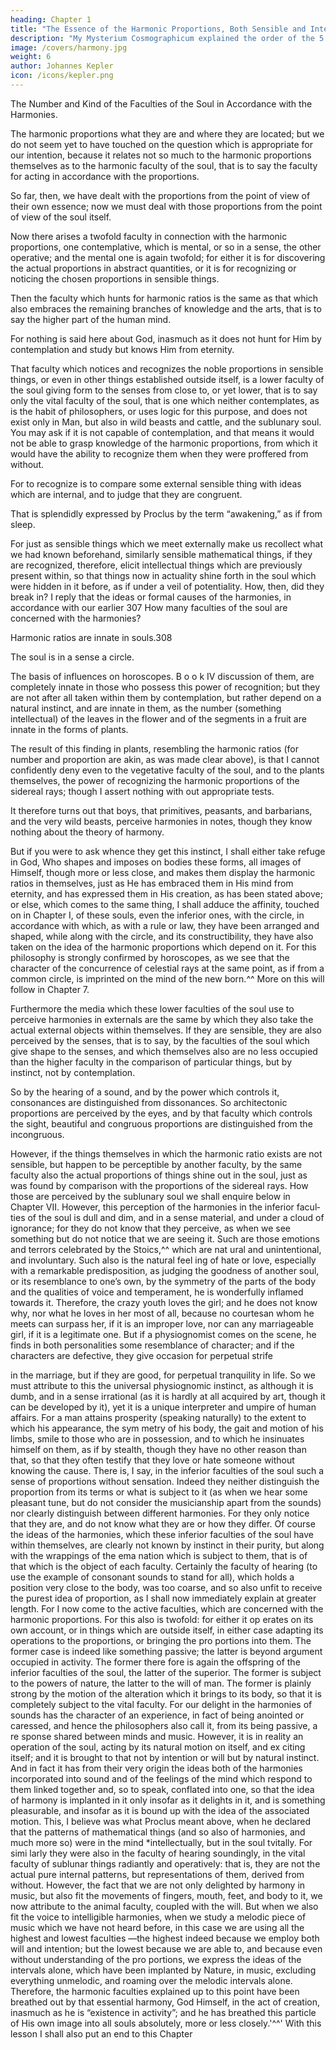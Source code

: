 ```yaml
---
heading: Chapter 1
title: "The Essence of the Harmonic Proportions, Both Sensible and Intelligible"
description: "My Mysterium Cosmographicum explained the order of the 5 solids in the world"
image: /covers/harmony.jpg
weight: 6
author: Johannes Kepler
icon: /icons/kepler.png
---
```



The Number and Kind of the Faculties of the Soul in Accordance with the Harmonies.


The harmonic proportions what they are and where they are located; but we do not seem yet to have touched on
the question which is appropriate for our intention, because it relates
not so much to the harmonic proportions themselves as to the harmonic faculty of the soul, that is to say the faculty for acting in accordance with the proportions. 

So far, then, we have dealt with the proportions from the point of view of their own essence; now we must
deal with those proportions from the point of view of the soul itself.

Now there arises a twofold faculty in connection with the harmonic proportions, one contemplative, which is mental, or so in a sense, the other operative; and the mental one is again twofold; for either it is for discovering the actual proportions in abstract quantities, or it is for recognizing or noticing the chosen proportions in sensible things. 

Then the faculty which hunts for harmonic ratios is the same as that which also embraces the remaining branches of knowledge and the arts, that is to say the higher part of the human mind.

For nothing is said here about God, inasmuch as it does not hunt for Him by contemplation and study but knows Him from eternity. 

That faculty which notices and recognizes the noble proportions in sensible things, or even in other things established outside itself, is a lower faculty of the soul giving form to the senses from close to, or yet lower, that is to say only the vital faculty of the soul, that is one which neither contemplates, as is the habit of philosophers, or uses logic for this purpose, and does not exist only in Man, but also in wild beasts and cattle, and the sublunary soul. You may ask if it is not capable of contemplation, and that means it would not be able to grasp knowledge of the harmonic proportions, from which it would have the ability to recognize them when they were proffered from without. 

For to recognize is to compare some external sensible thing with ideas which are internal, and to judge that they are congruent. 

That is splendidly expressed by Proclus by the term “awakening,” as if from sleep. 

For just as sensible things which we meet externally make us recollect what we had known beforehand, similarly sensible mathematical things, if they are recognized, therefore, elicit intellectual things which are previously present within, so that things now in actuality shine forth in the soul which were hidden in it before, as if under a veil of potentiality. How, then, did they break in? I reply that the ideas or formal causes of the harmonies, in accordance with our earlier
307
How many faculties of the soul are concerned with the harmonies?

Harmonic ratios are innate in souls.308

The soul is in a sense a circle.

The basis of influences on horoscopes.
B
o o k
IV
discussion of them, are completely innate in those who possess this power of recognition; but they are not after all taken within them by contemplation, but rather depend on a natural instinct, and are innate in them, as the number (something intellectual) of the leaves in the flower and of the segments in a fruit are innate in the forms of
plants. 

The result of this finding in plants, resembling the harmonic ratios (for number and proportion are akin, as was made clear above), is that I cannot confidently deny even to the vegetative faculty of the soul, and to the plants themselves, the power of recognizing the harmonic proportions of the sidereal rays; though I assert nothing with­
out appropriate tests. 

It therefore turns out that boys, that primitives, peasants, and barbarians, and the very wild beasts, perceive harmonies
in notes, though they know nothing about the theory of harmony. 

But if you were to ask whence they get this instinct, I shall either take refuge in God, Who shapes and imposes on bodies these forms, all images of Himself, though more or less close, and makes them display the harmonic ratios in themselves, just as He has embraced them in His mind from eternity, and has expressed them in His creation, as has been stated above; or else, which comes to the same thing, I shall adduce the affinity, touched on in Chapter I, of these souls, even the
inferior ones, with the circle, in accordance with which, as with a rule or law, they have been arranged and shaped, while along with the circle, and its constructibility, they have also taken on the idea of the harmonic proportions which depend on it. For this philosophy is strongly confirmed by horoscopes, as we see that the character of the concurrence of celestial rays at the same point, as if from a common circle, is imprinted on the mind of the new born.^^ More on this will follow in Chapter 7.

Furthermore the media which these lower faculties of the soul use to perceive harmonies in externals are the same by which they also take the actual external objects within themselves. If they are sensible, they are also perceived by the senses, that is to say, by the faculties of the soul which give shape to the senses, and which themselves also are no less occupied than the higher faculty in the comparison of particular things, but by instinct, not by contemplation. 

So by the hearing of a sound, and by the power which controls it, consonances are distinguished from dissonances. So architectonic proportions are perceived by the eyes, and by that faculty which controls the sight, beautiful and
congruous proportions are distinguished from the incongruous.

However, if the things themselves in which the harmonic ratio exists are not sensible, but happen to be perceptible by another faculty, by the same faculty also the actual proportions of things shine out in the
soul, just as was found by comparison with the proportions of the
sidereal rays. How those are perceived by the sublunary soul we shall
enquire below in Chapter VII.
However, this perception of the harmonies in the inferior facul­
ties of the soul is dull and dim, and in a sense material, and under
a cloud of ignorance; for they do not know that they perceive, as when
we see something but do not notice that we are seeing it. Such are
those emotions and terrors celebrated by the Stoics,^^ which are nat­
ural and unintentional, and involuntary. Such also is the natural feel­
ing of hate or love, especially with a remarkable predisposition, as
judging the goodness of another soul, or its resemblance to one’s own,
by the symmetry of the parts of the body and the qualities of voice
and temperament, he is wonderfully inflamed towards it. Therefore,
the crazy youth loves the girl; and he does not know why, nor what
he loves in her most of all, because no courtesan whom he meets can
surpass her, if it is an improper love, nor can any marriageable girl,
if it is a legitimate one. But if a physiognomist comes on the scene,
he finds in both personalities some resemblance of character; and if
the characters are defective, they give occasion for perpetual strife

in the marriage, but if they are good, for perpetual tranquility in life.
So we must attribute to this the universal physiognomic instinct, as
although it is dumb, and in a sense irrational (as it is hardly at all
acquired by art, though it can be developed by it), yet it is a unique
interpreter and umpire of human affairs. For a man attains prosperity
(speaking naturally) to the extent to which his appearance, the sym­
metry of his body, the gait and motion of his limbs, smile to those
who are in possession, and to which he insinuates himself on them,
as if by stealth, though they have no other reason than that, so that
they often testify that they love or hate someone without knowing the
cause. There is, I say, in the inferior faculties of the soul such a sense
of proportions without sensation. Indeed they neither distinguish the
proportion from its terms or what is subject to it (as when we hear
some pleasant tune, but do not consider the musicianship apart from
the sounds) nor clearly distinguish between different harmonies. For
they only notice that they are, and do not know what they are or how
they differ. Of course the ideas of the harmonies, which these inferior
faculties of the soul have within themselves, are clearly not known
by instinct in their purity, but along with the wrappings of the ema­
nation which is subject to them, that is of that which is the object of
each faculty. Certainly the faculty of hearing (to use the example of
consonant sounds to stand for all), which holds a position very close
to the body, was too coarse, and so also unfit to receive the purest
idea of proportion, as I shall now immediately explain at greater length.
For I now come to the active faculties, which are concerned with
the harmonic proportions. For this also is twofold: for either it op­
erates on its own account, or in things which are outside itself, in either
case adapting its operations to the proportions, or bringing the pro­
portions into them. The former case is indeed like something passive;
the latter is beyond argument occupied in activity. The former there­
fore is again the offspring of the inferior faculties of the soul, the latter
of the superior. The former is subject to the powers of nature, the
latter to the will of man. The former is plainly strong by the motion
of the alteration which it brings to its body, so that it is completely
subject to the vital faculty. For our delight in the harmonies of sounds
has the character of an experience, in fact of being anointed or caressed,
and hence the philosophers also call it, from its being passive, a re­
sponse shared between minds and music. However, it is in reality an
operation of the soul, acting by its natural motion on itself, and ex­
citing itself; and it is brought to that not by intention or will but by
natural instinct. And in fact it has from their very origin the ideas
both of the harmonies incorporated into sound and of the feelings
of the mind which respond to them linked together and, so to speak,
conflated into one, so that the idea of harmony is implanted in it only
insofar as it delights in it, and is something pleasurable, and insofar
as it is bound up with the idea of the associated motion. This, I believe
was what Proclus meant above, when he declared that the patterns of mathematical things (and so also of harmonies, and much more
so) were in the mind *intellectually, but in the soul tvitally. For simi­
larly they were also in the faculty of hearing soundingly, in the vital
faculty of sublunar things radiantly and operatively: that is, they are
not the actual pure internal patterns, but representations of them,
derived from without.
However, the fact that we are not only delighted by harmony in
music, but also fit the movements of fingers, mouth, feet, and body
to it, we now attribute to the animal faculty, coupled with the will.
But when we also fit the voice to intelligible harmonies, when we study
a melodic piece of music which we have not heard before, in this case
we are using all the highest and lowest faculties —the highest indeed
because we employ both will and intention; but the lowest because
we are able to, and because even without understanding of the pro­
portions, we express the ideas of the intervals alone, which have been
implanted by Nature, in music, excluding everything unmelodic, and
roaming over the melodic intervals alone.
Therefore, the harmonic faculties explained up to this point have
been breathed out by that essential harmony, God Himself, in the act
of creation, inasmuch as he is “existence in activity”; and he has breathed
this particle of His own image into all souls absolutely, more or less
closely.'^^' With this lesson I shall also put an end to this Chapter 

